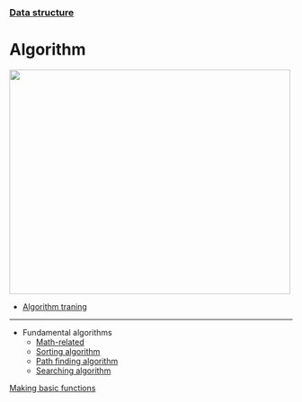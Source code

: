 ### [Data structure](https://github.com/vacu9708/Data-structure)

# Algorithm
<img src="https://user-images.githubusercontent.com/67142421/150480775-05fc32f6-f373-4cf4-a255-f32cfa19a425.png" width="500" height="400"><br>

* [Algorithm traning](https://github.com/vacu9708/Algorithm/tree/main/Algorithm%20traning)
---
* Fundamental algorithms
  * [Math-related](https://github.com/vacu9708/Algorithm/tree/main/Related%20to%20math)
  * [Sorting algorithm](https://github.com/vacu9708/Algorithm/tree/main/Sorting%20algorithm)
  * [Path finding algorithm](https://github.com/vacu9708/Algorithm/tree/main/Path%20finding%20algorithm)
  * [Searching algorithm](https://github.com/vacu9708/Algorithm/tree/main/Searching%20algorithm)

[Making basic functions](https://github.com/vacu9708/Algorithm/tree/main/Making%20basic%20functions)
